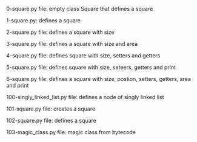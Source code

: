 0-square.py file: empty class Square that defines a square

1-square.py: defines a square

2-square.py file: defines a square with size

3-square.py file: defines a square with size and area

4-square.py file: defines square with size, setters and getters

5-square.py file: defines square with size, seteers, getters and print

6-square.py file: defines a square with size, postion, setters, getters, area and print

100-singly_linked_list.py file: defines a node of singly linked list

101-square.py file: creates a square

102-square.py file: defines a square

103-magic_class.py file: magic class from bytecode
